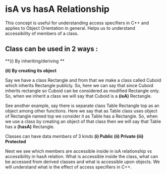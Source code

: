 # isA vs hasA Relationship

This concept is useful for understanding access specifiers in C++ and applies to Object Orientation in general.
Helps us to understand accessibility of members of a class.

## Class can be used in 2 ways : 

**(i) By inheriting/deriving **

**(ii) By creating its object**

Say we have a class Rectangle and from that we make a class called Cuboid which inherits Rectangle publicly.
So, here we can say that since Cuboid inherits rectangle so Cuboid can be considered as modified Rectangle only.
So, when we inherit a class we will say that Cuboid is a **(isA)** Rectangle.

See another example, say there is separate class Table Rectangle top as an object among other functions.
Here we say that as Table class uses object of Rectangle named top we consider it as Table has a Rectangle.
So, when we use a class by creating an object of that class then we will say that Table has a **(hasA)** Rectangle.

Classes can have data members of 3 kinds **(i) Public (ii) Private (iii) Protected**

Next we see which members are accessible inside in isA relationship vs accessibility in hasA relation.
What is accessible inside the class, what can be accessed from derived classes and what is accessible upon objects.
We will understand what is the effect of access specifiers in C++.
